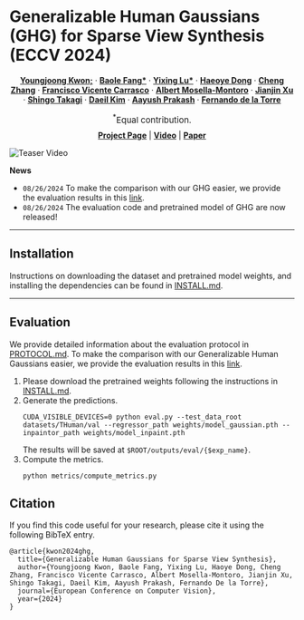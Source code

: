 # Generalizable Human Gaussians (GHG) for Sparse View Synthesis (ECCV 2024)

  <p align="center">
    <a href="https://youngjoongunc.github.io/"><strong>Youngjoong Kwon;</strong></a>
    ·    
    <a href="https://github.com/baolef"><strong>Baole Fang*</strong></a>
    ·
    <a href="https://lewis-lv0.github.io/"><strong>Yixing Lu*</strong></a>
    ·
    <a href="https://www.haoyed.com/"><strong>Haeoye Dong</strong></a>
    ·
    <a href="https://czhang0528.github.io/"><strong>Cheng Zhang</strong></a>
    ·
    <a href="https://scholar.google.com/citations?user=3elKp9wAAAAJ&hl=en"><strong>Francisco Vicente Carrasco</strong></a>
    ·
    <a href="https://www.albertmosellamontoro.com/"><strong>Albert Mosella-Montoro</strong></a>
    ·
    <a href="https://atlantixjj.github.io/"><strong>Jianjin Xu</strong></a>
    ·
    <a href=""><strong>Shingo Takagi</strong></a>
    ·
    <a href=""><strong>Daeil Kim</strong></a>
    ·
    <a href="https://aayushp.github.io/"><strong>Aayush Prakash</strong></a>
    ·
    <a href="https://www.cs.cmu.edu/~ftorre/"><strong>Fernando de la Torre</strong></a>
  </p> 
  <p align="center" style="font-size:15px; margin-bottom:-5px !important;"><sup>*</sup>Equal contribution.</p>
  
  <p align="center">
    <a href="https://humansensinglab.github.io/Generalizable-Human-Gaussians/"><strong>Project Page</strong></a>
    |    
    <a href="https://www.youtube.com/watch?v=PyST3-dfmfI"><strong>Video</strong></a>
    |
    <a href="https://arxiv.org/abs/2407.12777"><strong>Paper</strong></a>

  </p> 


![Teaser Video](image/teaser_video_gif.gif)

**News**
* `08/26/2024` To make the comparison with our GHG easier, we provide the evaluation results in this [link](https://1drv.ms/u/s!Aq9xVNM_DjPG5RDhuwsv4XaaP62v?e=acMiPv). 
* `08/26/2024` The evaluation code and pretrained model of GHG are now released!
---

## Installation

Instructions on downloading the dataset and pretrained model weights, and installing the dependencies can be found in [INSTALL.md](INSTALL.md).

---

## Evaluation

We provide detailed information about the evaluation protocol in [PROTOCOL.md](PROTOCOL.md).
To make the comparison with our Generalizable Human Gaussians easier, we provide the evaluation results in this [link](https://1drv.ms/u/s!Aq9xVNM_DjPG5RDhuwsv4XaaP62v?e=acMiPv).

1. Please download the pretrained weights following the instructions in [INSTALL.md](INSTALL.md).
2. Generate the predictions.
    ```
    CUDA_VISIBLE_DEVICES=0 python eval.py --test_data_root datasets/THuman/val --regressor_path weights/model_gaussian.pth --inpaintor_path weights/model_inpaint.pth
    ```
   The results will be saved at `$ROOT/outputs/eval/{$exp_name}`.
3. Compute the metrics.
    ```
    python metrics/compute_metrics.py
    ``` 

## Citation

If you find this code useful for your research, please cite it using the following BibTeX entry.

```
@article{kwon2024ghg,
  title={Generalizable Human Gaussians for Sparse View Synthesis},
  author={Youngjoong Kwon, Baole Fang, Yixing Lu, Haoye Dong, Cheng Zhang, Francisco Vicente Carrasco, Albert Mosella-Montoro, Jianjin Xu, Shingo Takagi, Daeil Kim, Aayush Prakash, Fernando De la Torre},
  journal={European Conference on Computer Vision},
  year={2024}
}
```